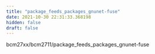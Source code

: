 ```yaml
---
title: "package_feeds_packages_gnunet-fuse"
date: 2021-10-30 22:31:33.368198
hidden: false
draft: false
---
```


bcm27xx/bcm2711/package_feeds_packages_gnunet-fuse

